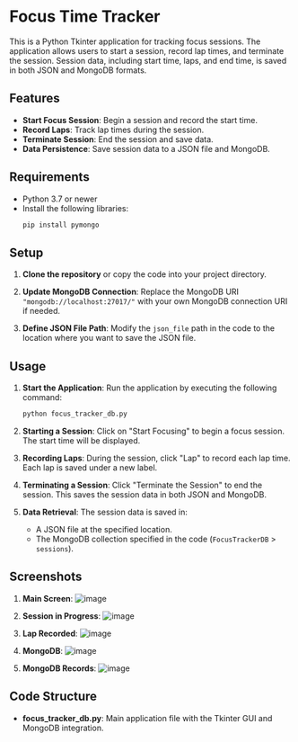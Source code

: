 # Focus Time Tracker

This is a Python Tkinter application for tracking focus sessions. The application allows users to start a session, record lap times, and terminate the session. Session data, including start time, laps, and end time, is saved in both JSON and MongoDB formats.

## Features

- **Start Focus Session**: Begin a session and record the start time.
- **Record Laps**: Track lap times during the session.
- **Terminate Session**: End the session and save data.
- **Data Persistence**: Save session data to a JSON file and MongoDB.

## Requirements

- Python 3.7 or newer
- Install the following libraries:
  ```bash
  pip install pymongo
  ```

## Setup

1. **Clone the repository** or copy the code into your project directory.

2. **Update MongoDB Connection**:
   Replace the MongoDB URI `"mongodb://localhost:27017/"` with your own MongoDB connection URI if needed.

3. **Define JSON File Path**:
   Modify the `json_file` path in the code to the location where you want to save the JSON file.

## Usage

1. **Start the Application**:
   Run the application by executing the following command:
   ```bash
   python focus_tracker_db.py
   ```

2. **Starting a Session**:
   Click on "Start Focusing" to begin a focus session. The start time will be displayed.

3. **Recording Laps**:
   During the session, click "Lap" to record each lap time. Each lap is saved under a new label.

4. **Terminating a Session**:
   Click "Terminate the Session" to end the session. This saves the session data in both JSON and MongoDB.

5. **Data Retrieval**:
   The session data is saved in:
   - A JSON file at the specified location.
   - The MongoDB collection specified in the code (`FocusTrackerDB` > `sessions`).

## Screenshots

1. **Main Screen**: 
     ![image](https://github.com/user-attachments/assets/ce50d5c3-9f70-4481-933c-e462d7d1486c)


2. **Session in Progress**: 
     ![image](https://github.com/user-attachments/assets/29837ebf-2c34-4898-87ae-253c3dda638c)


3. **Lap Recorded**: 
     ![image](https://github.com/user-attachments/assets/b95e609f-1c2b-4a2a-9040-c6578a53bf1f)


4. **MongoDB**:
  ![image](https://github.com/user-attachments/assets/828c74eb-4cd5-49c8-a50a-6e692c3db1e2)


5. **MongoDB Records**:
  ![image](https://github.com/user-attachments/assets/fb3b027d-b809-4428-9c7c-a7e0b65253ad)



## Code Structure

- **focus_tracker_db.py**: Main application file with the Tkinter GUI and MongoDB integration.
